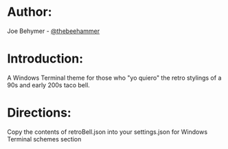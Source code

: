 # Author: 
Joe Behymer - [@thebeehammer](https://twitter.com/TheBeehammer)

# Introduction: 
A Windows Terminal theme for those who "yo quiero" the retro stylings of a 90s and early 200s taco bell. 

# Directions: 
Copy the contents of retroBell.json into your settings.json for Windows Terminal schemes section